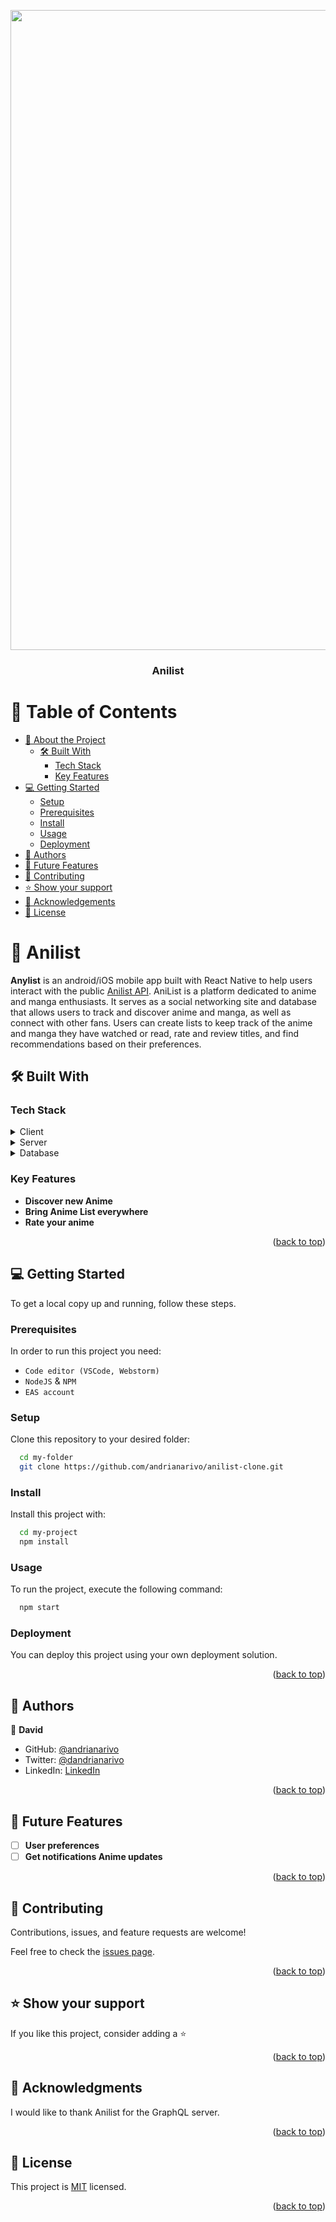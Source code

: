 <a name="readme-top"></a>

<div align="center">
  <img src="https://github.com/andrianarivo/anilist-clone/assets/32914511/ed73aaf6-1af1-4200-b3ec-2e83f11df4e4" alt="logo" width="1024"  height="auto" />
  <br/>

  <h3><b>Anilist</b></h3>

</div>

<!-- TABLE OF CONTENTS -->

# 📗 Table of Contents

- [📖 About the Project](#about-project)
  - [🛠 Built With](#built-with)
    - [Tech Stack](#tech-stack)
    - [Key Features](#key-features)
- [💻 Getting Started](#getting-started)
  - [Setup](#setup)
  - [Prerequisites](#prerequisites)
  - [Install](#install)
  - [Usage](#usage)
  - [Deployment](#deployment)
- [👥 Authors](#authors)
- [🔭 Future Features](#future-features)
- [🤝 Contributing](#contributing)
- [⭐️ Show your support](#support)
- [🙏 Acknowledgements](#acknowledgements)
- [📝 License](#license)

<!-- PROJECT DESCRIPTION -->

# 📖 Anilist <a name="about-project"></a>

**Anylist** is an android/iOS mobile app built with React Native to help users interact with the public [Anilist API](https://anilist.co/). AniList is a platform dedicated to anime and manga enthusiasts. It serves as a social networking site and database that allows users to track and discover anime and manga, as well as connect with other fans. Users can create lists to keep track of the anime and manga they have watched or read, rate and review titles, and find recommendations based on their preferences.

## 🛠 Built With <a name="built-with"></a>

### Tech Stack <a name="tech-stack"></a>

<details>
  <summary>Client</summary>
  <ul>
    <li><a href="https://reactnative.dev/">React Native</a></li>
  </ul>
</details>

<details>
  <summary>Server</summary>
  <ul>
    <li><a href="https://anilist.co/graphiql">GraphQL</a></li>
  </ul>
</details>

<details>
<summary>Database</summary>
  <ul>
    <li><a href="https://anilist.co/">Anilist</a></li>
  </ul>
</details>

<!-- Features -->

### Key Features <a name="key-features"></a>

- **Discover new Anime**
- **Bring Anime List everywhere**
- **Rate your anime**

<p align="right">(<a href="#readme-top">back to top</a>)</p>

<!-- GETTING STARTED -->

## 💻 Getting Started <a name="getting-started"></a>

To get a local copy up and running, follow these steps.

### Prerequisites

In order to run this project you need:

- `Code editor (VSCode, Webstorm)`
- `NodeJS` & `NPM`
- `EAS account`

### Setup

Clone this repository to your desired folder:

```sh
  cd my-folder
  git clone https://github.com/andrianarivo/anilist-clone.git
```

### Install

Install this project with:

```sh
  cd my-project
  npm install
```

### Usage

To run the project, execute the following command:

```sh
  npm start
```

### Deployment

You can deploy this project using your own deployment solution.

<p align="right">(<a href="#readme-top">back to top</a>)</p>

<!-- AUTHORS -->

## 👥 Authors <a name="authors"></a>

👤 **David**

- GitHub: [@andrianarivo](https://github.com/andrianarivo)
- Twitter: [@dandrianarivo](https://twitter.com/dandrianarivo)
- LinkedIn: [LinkedIn](https://linkedin.com/in/andrianarivo)

<p align="right">(<a href="#readme-top">back to top</a>)</p>

<!-- FUTURE FEATURES -->

## 🔭 Future Features <a name="future-features"></a>

- [ ] **User preferences**
- [ ] **Get notifications Anime updates**

<p align="right">(<a href="#readme-top">back to top</a>)</p>

<!-- CONTRIBUTING -->

## 🤝 Contributing <a name="contributing"></a>

Contributions, issues, and feature requests are welcome!

Feel free to check the [issues page](https://github.com/andrianarivo/anilist-clone/issues).

<p align="right">(<a href="#readme-top">back to top</a>)</p>

<!-- SUPPORT -->

## ⭐️ Show your support <a name="support"></a>

If you like this project, consider adding a ⭐️

<p align="right">(<a href="#readme-top">back to top</a>)</p>

<!-- ACKNOWLEDGEMENTS -->

## 🙏 Acknowledgments <a name="acknowledgements"></a>

I would like to thank Anilist for the GraphQL server.

<p align="right">(<a href="#readme-top">back to top</a>)</p>

<!-- LICENSE -->

## 📝 License <a name="license"></a>

This project is [MIT](./LICENSE) licensed.

<p align="right">(<a href="#readme-top">back to top</a>)</p>
